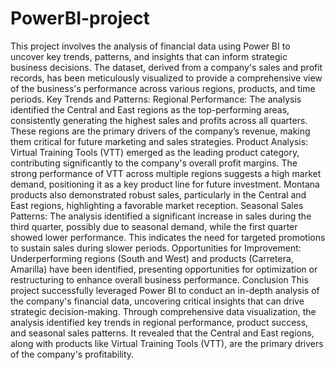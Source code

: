 # PowerBI-project
This project involves the analysis of financial data using Power BI to uncover key trends, patterns, and insights that can inform strategic business decisions. The dataset, derived from a company's sales and profit records, has been meticulously visualized to provide a comprehensive view of the business's performance across various regions, products, and time periods.
Key Trends and Patterns:
Regional Performance:
The analysis identified the Central and East regions as the top-performing areas, consistently generating the highest sales and profits across all quarters. These regions are the primary drivers of the company’s revenue, making them critical for future marketing and sales strategies.
Product Analysis:
Virtual Training Tools (VTT) emerged as the leading product category, contributing significantly to the company's overall profit margins. The strong performance of VTT across multiple regions suggests a high market demand, positioning it as a key product line for future investment.
Montana products also demonstrated robust sales, particularly in the Central and East regions, highlighting a favorable market reception.
Seasonal Sales Patterns:
The analysis identified a significant increase in sales during the third quarter, possibly due to seasonal demand, while the first quarter showed lower performance. This indicates the need for targeted promotions to sustain sales during slower periods.
Opportunities for Improvement:
Underperforming regions (South and West) and products (Carretera, Amarilla) have been identified, presenting opportunities for optimization or restructuring to enhance overall business performance.
Conclusion
This project successfully leveraged Power BI to conduct an in-depth analysis of the company's financial data, uncovering critical insights that can drive strategic decision-making. Through comprehensive data visualization, the analysis identified key trends in regional performance, product success, and seasonal sales patterns. It revealed that the Central and East regions, along with products like Virtual Training Tools (VTT), are the primary drivers of the company's profitability.
